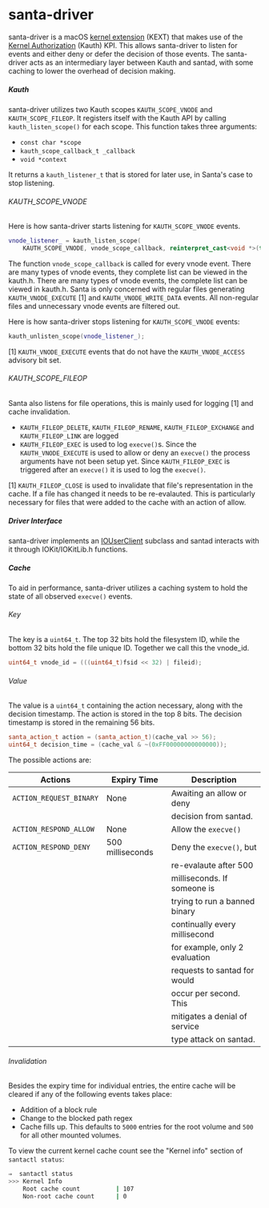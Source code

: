 # santa-driver

santa-driver is a macOS
[kernel extension](https://developer.apple.com/library/content/documentation/Darwin/Conceptual/KEXTConcept/KEXTConceptIntro/introduction.html)
(KEXT) that makes use of the
[Kernel Authorization](https://developer.apple.com/library/content/technotes/tn2127/_index.html)
(Kauth) KPI. This allows santa-driver to listen for events and either deny or
defer the decision of those events. The santa-driver acts as an intermediary
layer between Kauth and santad, with some caching to lower the overhead of
decision making.

##### Kauth

santa-driver utilizes two Kauth scopes `KAUTH_SCOPE_VNODE` and
`KAUTH_SCOPE_FILEOP`. It registers itself with the Kauth API by calling
`kauth_listen_scope()` for each scope. This function takes three arguments:

*   `const char *scope`
*   `kauth_scope_callback_t _callback`
*   `void *context`

It returns a `kauth_listener_t` that is stored for later use, in Santa's case to
stop listening.

###### KAUTH_SCOPE_VNODE

Here is how santa-driver starts listening for `KAUTH_SCOPE_VNODE` events.

```c++
vnode_listener_ = kauth_listen_scope(
    KAUTH_SCOPE_VNODE, vnode_scope_callback, reinterpret_cast<void *>(this));
```

The function `vnode_scope_callback` is called for every vnode event. There are
many types of vnode events, they complete list can be viewed in the kauth.h.
There are many types of vnode events, the complete list can be viewed in
kauth.h. Santa is only concerned with regular files generating
`KAUTH_VNODE_EXECUTE` [1] and `KAUTH_VNODE_WRITE_DATA` events. All non-regular
files and unnecessary vnode events are filtered out.

Here is how santa-driver stops listening for `KAUTH_SCOPE_VNODE` events:

```c++
kauth_unlisten_scope(vnode_listener_);
```

[1] `KAUTH_VNODE_EXECUTE` events that do not have the `KAUTH_VNODE_ACCESS`
advisory bit set.

###### KAUTH_SCOPE_FILEOP

Santa also listens for file operations, this is mainly used for logging [1] and
cache invalidation.

*   `KAUTH_FILEOP_DELETE`, `KAUTH_FILEOP_RENAME`, `KAUTH_FILEOP_EXCHANGE` and
    `KAUTH_FILEOP_LINK` are logged
*   `KAUTH_FILEOP_EXEC` is used to log `execve()`s. Since the
    `KAUTH_VNODE_EXECUTE` is used to allow or deny an `execve()` the process
    arguments have not been setup yet. Since `KAUTH_FILEOP_EXEC` is triggered
    after an `execve()` it is used to log the `execve()`.

[1] `KAUTH_FILEOP_CLOSE` is used to invalidate that file's representation in the
cache. If a file has changed it needs to be re-evalauted. This is particularly
necessary for files that were added to the cache with an action of allow.

##### Driver Interface

santa-driver implements an
[IOUserClient](https://developer.apple.com/documentation/kernel/iouserclient?language=objc)
subclass and santad interacts with it through IOKit/IOKitLib.h functions.

[//]: # "TODO(bur, rah) Flesh out the details"

##### Cache

To aid in performance, santa-driver utilizes a caching system to hold the state
of all observed `execve()` events.

###### Key

The key is a `uint64_t`. The top 32 bits hold the filesystem ID, while the
bottom 32 bits hold the file unique ID. Together we call this the vnode_id.

```c++
uint64_t vnode_id = (((uint64_t)fsid << 32) | fileid);
```

###### Value

The value is a `uint64_t` containing the action necessary, along with the
decision timestamp. The action is stored in the top 8 bits. The decision
timestamp is stored in the remaining 56 bits.

```c++
santa_action_t action = (santa_action_t)(cache_val >> 56);
uint64_t decision_time = (cache_val & ~(0xFF00000000000000));
```

The possible actions are:

| Actions                 | Expiry Time      | Description                    |
| ----------------------- | ---------------- | ------------------------------ |
| `ACTION_REQUEST_BINARY` | None             | Awaiting an allow or deny      |
|                         |                  | decision from santad.          |
| `ACTION_RESPOND_ALLOW`  | None             | Allow the `execve()`           |
| `ACTION_RESPOND_DENY`   | 500 milliseconds | Deny the `execve()`, but       |
|                         |                  | re-evalaute after 500          |
|                         |                  | milliseconds. If someone is    |
|                         |                  | trying to run a banned binary  |
|                         |                  | continually every millisecond  |
|                         |                  | for example, only 2 evaluation |
|                         |                  | requests to santad for would   |
|                         |                  | occur per second. This         |
|                         |                  | mitigates a denial of service  |
|                         |                  | type attack on santad.         |

###### Invalidation

Besides the expiry time for individual entries, the entire cache will be cleared
if any of the following events takes place:

*   Addition of a block rule
*   Change to the blocked path regex
*   Cache fills up. This defaults to `5000` entries for the root volume and
    `500` for all other mounted volumes.

To view the current kernel cache count see the "Kernel info" section of
`santactl status`:

```sh
⇒  santactl status
>>> Kernel Info
    Root cache count          | 107
    Non-root cache count      | 0
```
